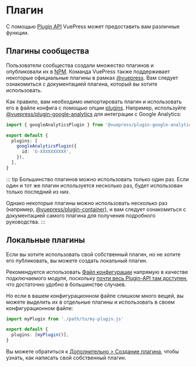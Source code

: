 # Плагин

С помощью [Plugin API](../reference/plugin-api.md) VuePress может предоставить вам различные функции.

## Плагины сообщества

Пользователи сообщества создали множество плагинов и опубликовали их в [NPM](https://www.npmjs.com/search?q=keywords:vuepress-plugin). Команда VuePress также поддерживает некоторые официальные плагины в рамках [@vuepress](https://www.npmjs.com/search?q=%40vuepress%20keywords%3Aplugin). Вам следует ознакомиться с документацией плагина, который вы хотите использовать.

Как правило, вам необходимо импортировать плагин и использовать его в файле конфига с помощью опции [plugins](../reference/config.md#plugins). Например, используйте [@vuepress/plugin-google-analytics](../reference/plugin/google-analytics.md) для интеграции с Google Analytics:

```ts
import { googleAnalyticsPlugin } from '@vuepress/plugin-google-analytics'

export default {
  plugins: [
    googleAnalyticsPlugin({
      id: 'G-XXXXXXXXXX',
    }),
  ],
}
```

::: tip
Большинство плагинов можно использовать только один раз. Если один и тот же плагин используется несколько раз, будет использован только последний из них.

Однако некоторые плагины можно использовать несколько раз (например, [@vuepress/plugin-container](../reference/plugin/container.md)), и вам следует ознакомиться с документацией самого плагина для получения подробного руководства.
:::

## Локальные плагины

Если вы хотите использовать свой собственный плагин, но не хотите его публиковать, вы можете создать локальный плагин.

Рекомендуется использовать [Файл конфигурации](./configuration.md#config-file) напрямую в качестве подключаемого модуля, поскольку [почти весь Plugin-API там доступен](../reference/config.md#plugin-api), что достаточно удобно в большинстве случаев.

Но если в вашем конфигурационном файле слишком много вещей, вы можете выделить их в отдельные плагины и использовать в своем конфигурационном файле:

```ts
import myPlugin from './path/to/my-plugin.js'

export default {
  plugins: [myPlugin()],
}
```

Вы можете обратиться к [Дополнительно > Создание плагина](../advanced/plugin.md), чтобы узнать, как написать свой собственный плагин.
